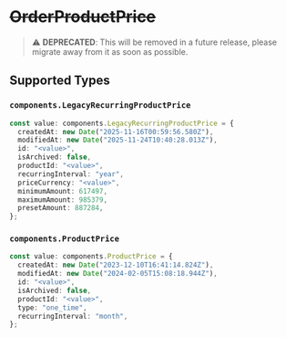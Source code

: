 # ~~OrderProductPrice~~

> :warning: **DEPRECATED**: This will be removed in a future release, please migrate away from it as soon as possible.


## Supported Types

### `components.LegacyRecurringProductPrice`

```typescript
const value: components.LegacyRecurringProductPrice = {
  createdAt: new Date("2025-11-16T00:59:56.580Z"),
  modifiedAt: new Date("2025-11-24T10:40:28.013Z"),
  id: "<value>",
  isArchived: false,
  productId: "<value>",
  recurringInterval: "year",
  priceCurrency: "<value>",
  minimumAmount: 617497,
  maximumAmount: 985379,
  presetAmount: 887284,
};
```

### `components.ProductPrice`

```typescript
const value: components.ProductPrice = {
  createdAt: new Date("2023-12-10T16:41:14.824Z"),
  modifiedAt: new Date("2024-02-05T15:08:18.944Z"),
  id: "<value>",
  isArchived: false,
  productId: "<value>",
  type: "one_time",
  recurringInterval: "month",
};
```

